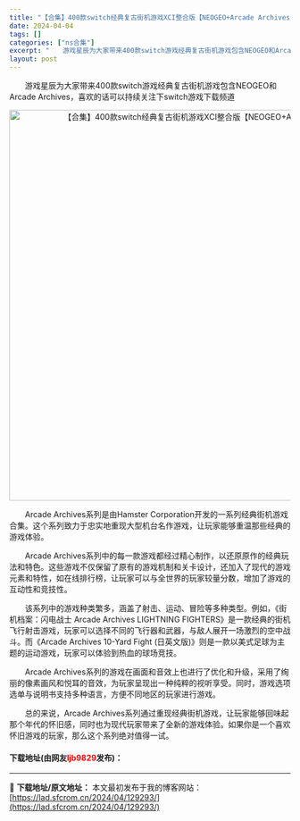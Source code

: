 ```yaml
---
title: "【合集】400款switch经典复古街机游戏XCI整合版【NEOGEO+Arcade Archives】"
date: 2024-04-04
tags: []
categories: ["ns合集"]
excerpt: "　　游戏星辰为大家带来400款switch游戏经典复古街机游戏包含NEOGEO和Arcade Archives，喜欢的话可以持续关注下switch游戏下载频道 　　Arcade Archives系列是由Hamster Corporation开发的一系列经典街机游戏合集。这个系列致力于忠实地重现大型机&hellip;"
layout: post
---
```


 <p>　　游戏星辰为大家带来400款switch游戏经典复古街机游戏包含NEOGEO和Arcade Archives，喜欢的话可以持续关注下switch游戏下载频道</p> <p align="center"><img align="" border="0" src="https://lad.sfcrom.cn/wp-content/uploads/2024/04/20240404_660ec2c63cc47.webp" width="700" alt="【合集】400款switch经典复古街机游戏XCI整合版【NEOGEO+Arcade Archives】" /></p> <p>　　Arcade Archives系列是由Hamster Corporation开发的一系列经典街机游戏合集。这个系列致力于忠实地重现大型机台名作游戏，让玩家能够重温那些经典的游戏体验。</p> <p>　　Arcade Archives系列中的每一款游戏都经过精心制作，以还原原作的经典玩法和特色。这些游戏不仅保留了原有的游戏机制和关卡设计，还加入了现代的游戏元素和特性，如在线排行榜，让玩家可以与全世界的玩家较量分数，增加了游戏的互动性和竞技性。</p> <p>　　该系列中的游戏种类繁多，涵盖了射击、运动、冒险等多种类型。例如，《街机档案：闪电战士 Arcade Archives LIGHTNING FIGHTERS》是一款经典的街机飞行射击游戏，玩家可以选择不同的飞行器和武器，与敌人展开一场激烈的空中战斗。而《Arcade Archives 10-Yard Fight (日英文版)》则是一款以美式足球为主题的运动游戏，玩家可以体验到热血的球场竞技。</p> <p>　　Arcade Archives系列的游戏在画面和音效上也进行了优化和升级，采用了绚丽的像素画风和悦耳的音效，为玩家呈现出一种纯粹的视听享受。同时，游戏选项选单与说明书支持多种语言，方便不同地区的玩家进行游戏。</p> <p>　　总的来说，Arcade Archives系列通过重现经典街机游戏，让玩家能够回味起那个年代的怀旧感，同时也为现代玩家带来了全新的游戏体验。如果你是一个喜欢怀旧游戏的玩家，那么这个系列绝对值得一试。</p> <p><h4>下载地址(由网友<font color="red">ljb9829</font>发布)：</h4></p> 

---
📖 **下载地址/原文地址：** 本文最初发布于我的博客网站：[https://lad.sfcrom.cn/2024/04/129293/](https://lad.sfcrom.cn/2024/04/129293/)

